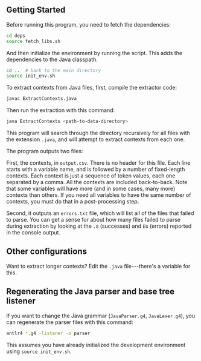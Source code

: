## Getting Started

Before running this program, you need to fetch the
dependencies:

```bash
cd deps
source fetch_libs.sh
```

And then initialize the environment by running the script.
This adds the dependencies to the Java classpath.

```bash
cd ..  # back to the main directory
source init_env.sh
```

To extract contexts from Java files, first, compile the
extractor code:

```bash
javac ExtractContexts.java
```

Then run the extraction with this command:
```bash
java ExtractContexts <path-to-data-directory>
```

This program will search through the directory recursively
for all files with the extension `.java`, and will attempt
to extract contexts from each one.

The program outputs two files:

First, the contexts, in `output.csv`.  There is no header
for this file.  Each line starts with a variable name, and
is followed by a number of fixed-length contexts.  Each
context is just a sequence of token values, each one
separated by a comma.  All the contexts are included
back-to-back.  Note that some variables will have more (and
in some cases, many more) contexts than others.  If you need
all variables to have the same number of contexts, you must
do that in a post-processing step.

Second, it outputs an `errors.txt` file, which will list all
of the files that failed to parse.  You can get a sense for
about how many files failed to parse during extraction by
looking at the `.`s (successes) and `E`s (errors) reported
in the console output.

## Other configurations

Want to extract longer contexts?  Edit the `.java`
file---there's a variable for this.

## Regenerating the Java parser and base tree listener

If you want to change the Java grammar (`JavaParser.g4`,
`JavaLexer.g4`), you can regenerate the parser files with
this command:

```bash
antlr4 *.g4 -listener -o parser
```

This assumes you have already initialized the development
environment using `source init_env.sh`.

